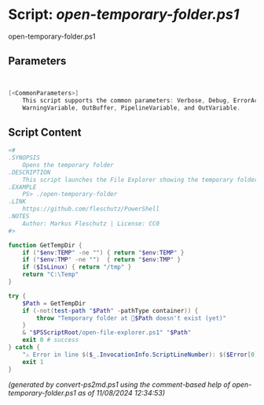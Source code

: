 Script: *open-temporary-folder.ps1*
========================

open-temporary-folder.ps1 


Parameters
----------
```powershell


[<CommonParameters>]
    This script supports the common parameters: Verbose, Debug, ErrorAction, ErrorVariable, WarningAction, 
    WarningVariable, OutBuffer, PipelineVariable, and OutVariable.
```

Script Content
--------------
```powershell
<#
.SYNOPSIS
	Opens the temporary folder
.DESCRIPTION
	This script launches the File Explorer showing the temporary folder.
.EXAMPLE
	PS> ./open-temporary-folder
.LINK
	https://github.com/fleschutz/PowerShell
.NOTES
	Author: Markus Fleschutz | License: CC0
#>

function GetTempDir {
	if ("$env:TEMP" -ne "")	{ return "$env:TEMP" }
	if ("$env:TMP" -ne "")	{ return "$env:TMP" }
	if ($IsLinux) { return "/tmp" }
	return "C:\Temp"
}

try {
	$Path = GetTempDir
	if (-not(test-path "$Path" -pathType container)) {
		throw "Temporary folder at 📂$Path doesn't exist (yet)"
	}
	& "$PSScriptRoot/open-file-explorer.ps1" "$Path"
	exit 0 # success
} catch {
	"⚠️ Error in line $($_.InvocationInfo.ScriptLineNumber): $($Error[0])"
	exit 1
}
```

*(generated by convert-ps2md.ps1 using the comment-based help of open-temporary-folder.ps1 as of 11/08/2024 12:34:53)*
